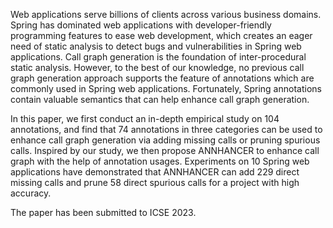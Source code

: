 <!-- ### Ann Hancer -->

Web applications serve billions of clients across various business domains. Spring has dominated web applications with developer-friendly programming features to ease web development, which creates an eager need of static analysis to detect bugs and vulnerabilities in Spring web applications. Call graph generation is the foundation of inter-procedural static analysis. However, to the best of our knowledge, no previous call graph generation approach supports the feature of annotations which are commonly used in Spring web applications. Fortunately, Spring annotations contain valuable semantics that can help enhance call graph generation.

In this paper, we first conduct an in-depth empirical study on 104 annotations, and find that 74 annotations in three categories can be used to enhance call graph generation via adding missing calls or pruning spurious calls. Inspired by our study, we then propose ANNHANCER to enhance call graph with the help of annotation usages. Experiments on 10 Spring web applications have demonstrated that ANNHANCER can add 229 direct missing calls and prune 58 direct spurious calls for a project with high accuracy.

The paper has been submitted to ICSE 2023.
